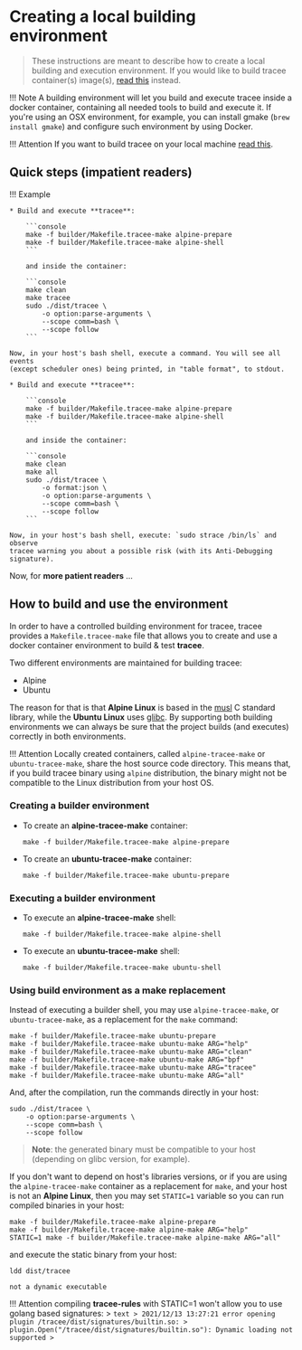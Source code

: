 # Creating a local building environment

> These instructions are meant to describe how to create a local building and
> execution environment. If you would like to build tracee container(s)
> image(s), [read this](./containers.md) instead.

!!! Note
    A building environment will let you build and execute tracee inside a docker
    container, containing all needed tools to build and execute it. If you're
    using an OSX environment, for example, you can install gmake (`brew install
    gmake`) and configure such environment by using Docker.

!!! Attention
    If you want to build tracee on your local machine
    [read this](./building.md).


## Quick steps (**impatient readers**)

!!! Example

    * Build and execute **tracee**:
    
        ```console
        make -f builder/Makefile.tracee-make alpine-prepare
        make -f builder/Makefile.tracee-make alpine-shell
        ```

        and inside the container:

        ```console
        make clean
        make tracee
        sudo ./dist/tracee \
            -o option:parse-arguments \
            --scope comm=bash \
            --scope follow
        ```
    
    Now, in your host's bash shell, execute a command. You will see all events
    (except scheduler ones) being printed, in "table format", to stdout.
    
    * Build and execute **tracee**:
    
        ```console
        make -f builder/Makefile.tracee-make alpine-prepare
        make -f builder/Makefile.tracee-make alpine-shell
        ```

        and inside the container:

        ```console
        make clean
        make all
        sudo ./dist/tracee \
            -o format:json \
            -o option:parse-arguments \
            --scope comm=bash \
            --scope follow 
        ```
    
    Now, in your host's bash shell, execute: `sudo strace /bin/ls` and observe
    tracee warning you about a possible risk (with its Anti-Debugging signature).

Now, for **more patient readers** ...

## How to build and use the environment

In order to have a controlled building environment for tracee, tracee provides
a `Makefile.tracee-make` file that allows you to create and use a docker
container environment to build & test **tracee**. 

Two different environments are maintained for building tracee:

* Alpine
* Ubuntu

The reason for that is that **Alpine Linux** is based in the
[musl](https://en.wikipedia.org/wiki/Musl) C standard library, while the
**Ubuntu Linux** uses [glibc](https://en.wikipedia.org/wiki/Glibc). By
supporting both building environments we can always be sure that the project
builds (and executes) correctly in both environments.

!!! Attention
    Locally created containers, called `alpine-tracee-make` or
    `ubuntu-tracee-make`, share the host source code directory. This means
    that, if you build tracee binary using `alpine` distribution, the binary
    might not be compatible to the Linux distribution from your host OS.

### Creating a builder environment

* To create an **alpine-tracee-make** container:

    ```console
    make -f builder/Makefile.tracee-make alpine-prepare
    ```

* To create an **ubuntu-tracee-make** container:

    ```console
    make -f builder/Makefile.tracee-make ubuntu-prepare
    ```

### Executing a builder environment

* To execute an **alpine-tracee-make** shell:

    ```console
    make -f builder/Makefile.tracee-make alpine-shell
    ```

* To execute an **ubuntu-tracee-make** shell:

    ```console
    make -f builder/Makefile.tracee-make ubuntu-shell
    ```

### Using build environment as a **make** replacement

Instead of executing a builder shell, you may use `alpine-tracee-make`, or
`ubuntu-tracee-make`, as a replacement for the `make` command:

```console
make -f builder/Makefile.tracee-make ubuntu-prepare
make -f builder/Makefile.tracee-make ubuntu-make ARG="help"
make -f builder/Makefile.tracee-make ubuntu-make ARG="clean"
make -f builder/Makefile.tracee-make ubuntu-make ARG="bpf"
make -f builder/Makefile.tracee-make ubuntu-make ARG="tracee"
make -f builder/Makefile.tracee-make ubuntu-make ARG="all"
```

And, after the compilation, run the commands directly in your host:

```console
sudo ./dist/tracee \
    -o option:parse-arguments \
    --scope comm=bash \
    --scope follow
```

> **Note**: the generated binary must be compatible to your host (depending on
> glibc version, for example).

If you don't want to depend on host's libraries versions, or if you are using
the `alpine-tracee-make` container as a replacement for `make`, and your host
is not an **Alpine Linux**, then you may set `STATIC=1` variable so you can run
compiled binaries in your host:

```console
make -f builder/Makefile.tracee-make alpine-prepare
make -f builder/Makefile.tracee-make alpine-make ARG="help"
STATIC=1 make -f builder/Makefile.tracee-make alpine-make ARG="all"
```

and execute the static binary from your host:

```console
ldd dist/tracee
```

```text
not a dynamic executable
```

!!! Attention
    compiling **tracee-rules** with STATIC=1 won't allow you to use golang based
    signatures:
    > ```text
    > 2021/12/13 13:27:21 error opening plugin /tracee/dist/signatures/builtin.so:
    > plugin.Open("/tracee/dist/signatures/builtin.so"): Dynamic loading not supported
    > ```
